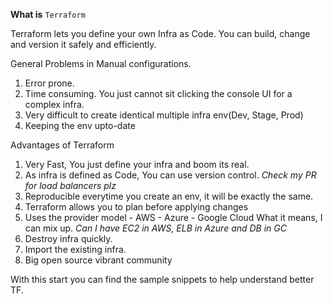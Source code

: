  **What is** `Terraform`
 
 Terraform lets you define your own Infra as Code.
 You can build, change and version it safely and efficiently.
 
 General Problems in Manual configurations.
 1. Error prone.
 2. Time consuming. You just cannot sit clicking the console UI for a complex infra.
 3. Very difficult to create identical multiple infra env(Dev, Stage, Prod)
 4. Keeping the env upto-date
 
 Advantages of Terraform
 1. Very Fast, You just define your infra and boom its real.
 2. As infra is defined as Code, You can use version control. _Check my PR for load balancers plz_
 3. Reproducible everytime you create an env, it will be exactly the same.
 4. Terraform allows you to plan before applying changes
 5. Uses the provider model - AWS
                            - Azure
                            - Google Cloud
    What it means, I can mix up. _Can I have EC2 in AWS, ELB in Azure and DB in GC_
 6. Destroy infra quickly.
 7. Import the existing infra.
 8. Big open source vibrant community
 
 With this start you can find the sample snippets to help understand better TF.